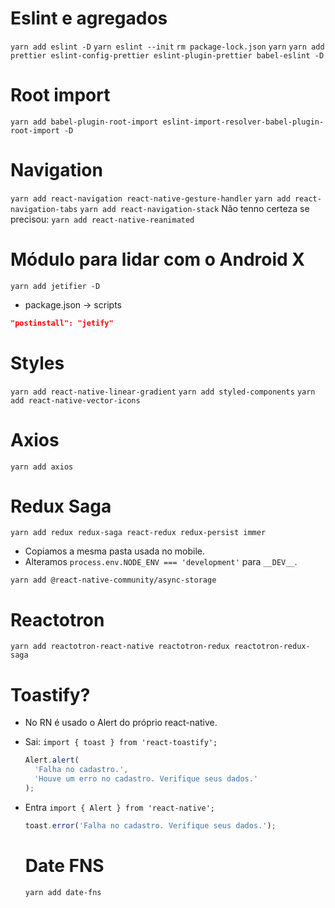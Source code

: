 # Eslint e agregados

`yarn add eslint -D`
`yarn eslint --init`
`rm package-lock.json`
`yarn`
`yarn add prettier eslint-config-prettier eslint-plugin-prettier babel-eslint -D`

# Root import

`yarn add babel-plugin-root-import eslint-import-resolver-babel-plugin-root-import -D`

# Navigation

`yarn add react-navigation react-native-gesture-handler`
`yarn add react-navigation-tabs`
`yarn add react-navigation-stack`
Não tenno certeza se precisou:
`yarn add react-native-reanimated`

# Módulo para lidar com o Android X

`yarn add jetifier -D`

- package.json -> scripts

```json
"postinstall": "jetify"
```

# Styles

`yarn add react-native-linear-gradient`
`yarn add styled-components`
`yarn add react-native-vector-icons`

# Axios

`yarn add axios`

# Redux Saga

`yarn add redux redux-saga react-redux redux-persist immer`

- Copiamos a mesma pasta usada no mobile.
- Alteramos `process.env.NODE_ENV === 'development'` para `__DEV__`.

`yarn add @react-native-community/async-storage`

# Reactotron

`yarn add reactotron-react-native reactotron-redux reactotron-redux-saga`

# Toastify?

- No RN é usado o Alert do próprio react-native.
- Sai: `import { toast } from 'react-toastify';`
  ```js
  Alert.alert(
    'Falha no cadastro.',
    'Houve um erro no cadastro. Verifique seus dados.'
  );
  ```
- Entra `import { Alert } from 'react-native';`

  ```js
  toast.error('Falha no cadastro. Verifique seus dados.');
  ```

  # Date FNS

  `yarn add date-fns`
